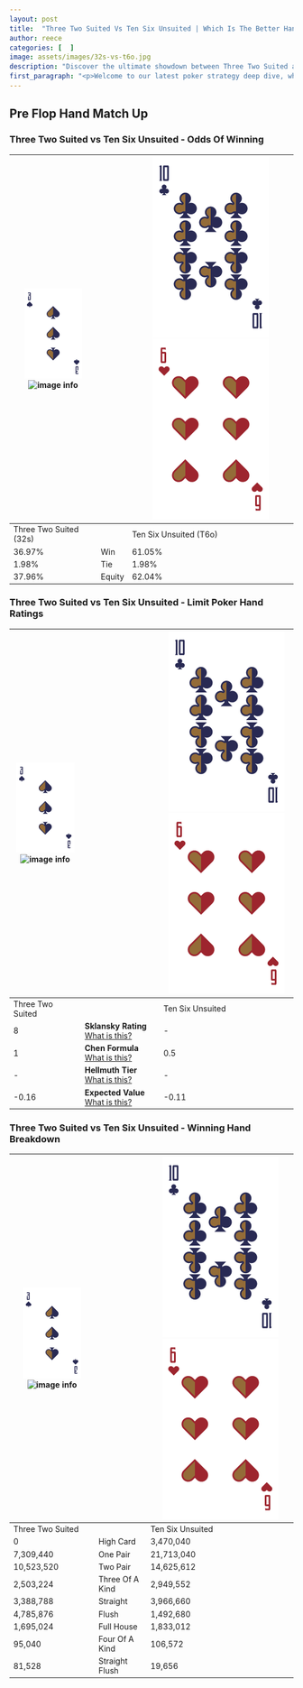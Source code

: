 ```yaml
---
layout: post
title:  "Three Two Suited Vs Ten Six Unsuited | Which Is The Better Hand In Poker? A Complete Guide"
author: reece
categories: [  ]
image: assets/images/32s-vs-t6o.jpg
description: "Discover the ultimate showdown between Three Two Suited and Ten Six Unsuited in poker! Uncover the odds, strategies, and scenarios where one hand triumphs over the other. Get ready to up your poker game with this thrilling analysis."
first_paragraph: "<p>Welcome to our latest poker strategy deep dive, where we're pitting two distinct hands against each other in a high-stakes showdown: Three Two Suited vs Ten Six Unsuited.</p><p>In the dynamic world of poker, every decision counts, and knowing which hand holds the upper hand is key to your success at the table.</p><p>In this article, we'll dissect these two hands, explore the scenarios where one dominates the other, and equip you with the knowledge to make strategic choices that can tip the odds in your favor.</p><p>Get ready to unravel the intriguing dynamics of these poker hands and elevate your game to new heights.</p>"
---
```




[comment]: # (sp0)

## Pre Flop Hand Match Up

<div class="table hand-ratings" markdown="1"> 



### Three Two Suited vs Ten Six Unsuited - Odds Of Winning


    
| ![image info](assets/images/hand1/3.png) ![image info](assets/images/hand1/2s.png) |  | ![image info](assets/images/hand2/T.png) ![image info](assets/images/hand2/6o.png) |
| -------- | -------- | -------- |
| Three Two Suited (32s) |  | Ten Six Unsuited (T6o) |
| 36.97% | Win | 61.05% |
| 1.98% | Tie | 1.98% |
| 37.96% | Equity | 62.04% |




[comment]: # (sp1)



### Three Two Suited vs Ten Six Unsuited - Limit Poker Hand Ratings


    
| ![image info](assets/images/hand1/3.png) ![image info](assets/images/hand1/2s.png) |  | ![image info](assets/images/hand2/T.png) ![image info](assets/images/hand2/6o.png) |
| -------- | -------- | -------- |
| Three Two Suited |  | Ten Six Unsuited |
| 8 | **Sklansky Rating** [What is this?](/sklansky-rating-explained) | - |
| 1 | **Chen Formula** [What is this?](/chen-formula-explained) | 0.5 |
| - | **Hellmuth Tier** [What is this?](/Hellmuth-tier-explained) | - |
| -0.16 | **Expected Value** [What is this?](/expected-value-explained) | -0.11 |




[comment]: # (sp2)



### Three Two Suited vs Ten Six Unsuited - Winning Hand Breakdown


    
| ![image info](assets/images/hand1/3.png) ![image info](assets/images/hand1/2s.png) |  | ![image info](assets/images/hand2/T.png) ![image info](assets/images/hand2/6o.png) |
| -------- | -------- | -------- |
| Three Two Suited |  | Ten Six Unsuited |
| 0 | High Card | 3,470,040 |
| 7,309,440 | One Pair | 21,713,040 |
| 10,523,520 | Two Pair | 14,625,612 |
| 2,503,224 | Three Of A Kind | 2,949,552 |
| 3,388,788 | Straight | 3,966,660 |
| 4,785,876 | Flush | 1,492,680 |
| 1,695,024 | Full House | 1,833,012 |
| 95,040 | Four Of A Kind | 106,572 |
| 81,528 | Straight Flush | 19,656 |




[comment]: # (sp3)



</div>

[comment]: # (sp4)



[comment]: # (sp5)

